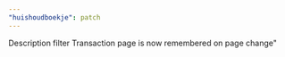 ```yaml
---
"huishoudboekje": patch
---
```


Description filter Transaction page is now remembered on page change"
